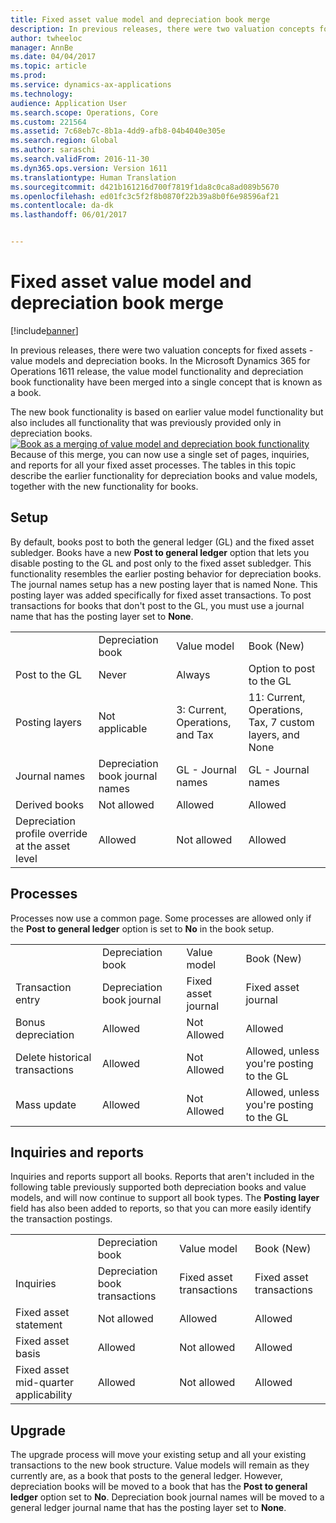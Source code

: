 ```yaml
---
title: Fixed asset value model and depreciation book merge
description: In previous releases, there were two valuation concepts for fixed assets -  value models and depreciation books. In the Microsoft Dynamics 365 for Operations 1611 release, the value model functionality and depreciation book functionality have been merged into a single concept that is known as a book.
author: twheeloc
manager: AnnBe
ms.date: 04/04/2017
ms.topic: article
ms.prod: 
ms.service: dynamics-ax-applications
ms.technology: 
audience: Application User
ms.search.scope: Operations, Core
ms.custom: 221564
ms.assetid: 7c68eb7c-8b1a-4dd9-afb8-04b4040e305e
ms.search.region: Global
ms.author: saraschi
ms.search.validFrom: 2016-11-30
ms.dyn365.ops.version: Version 1611
ms.translationtype: Human Translation
ms.sourcegitcommit: d421b161216d700f7819f1da8c0ca8ad089b5670
ms.openlocfilehash: ed01fc3c5f2f8b0870f22b39a8b0f6e98596af21
ms.contentlocale: da-dk
ms.lasthandoff: 06/01/2017


---
```


# <a name="fixed-asset-value-model-and-depreciation-book-merge"></a>Fixed asset value model and depreciation book merge

[!include[banner](../includes/banner.md)]


In previous releases, there were two valuation concepts for fixed assets -  value models and depreciation books. In the Microsoft Dynamics 365 for Operations 1611 release, the value model functionality and depreciation book functionality have been merged into a single concept that is known as a book.

The new book functionality is based on earlier value model functionality but also includes all functionality that was previously provided only in depreciation books. [![Book as a merging of value model and depreciation book functionality](./media/fixed-assets.png)](./media/fixed-assets.png) Because of this merge, you can now use a single set of pages, inquiries, and reports for all your fixed asset processes. The tables in this topic describe the earlier functionality for depreciation books and value models, together with the new functionality for books.

## <a name="setup"></a>Setup
By default, books post to both the general ledger (GL) and the fixed asset subledger. Books have a new **Post to general ledger** option that lets you disable posting to the GL and post only to the fixed asset subledger. This functionality resembles the earlier posting behavior for depreciation books. The journal names setup has a new posting layer that is named None. This posting layer was added specifically for fixed asset transactions. To post transactions for books that don't post to the GL, you must use a journal name that has the posting layer set to **None**.

|                                                  |                                 |                                 |                                                         |
|--------------------------------------------------|---------------------------------|---------------------------------|---------------------------------------------------------|
|                                                  | Depreciation book               | Value model                     | Book (New)                                              |
| Post to the GL                                   | Never                           | Always                          | Option to post to the GL                                |
| Posting layers                                   | Not applicable                  | 3: Current, Operations, and Tax | 11: Current, Operations, Tax, 7 custom layers, and None |
| Journal names                                    | Depreciation book journal names | GL - Journal names              | GL - Journal names                                      |
| Derived books                                    | Not allowed                     | Allowed                         | Allowed                                                 |
| Depreciation profile override at the asset level | Allowed                         | Not allowed                     | Allowed                                                 |

## <a name="processes"></a>Processes
Processes now use a common page. Some processes are allowed only if the **Post to general ledger** option is set to **No** in the book setup.

|                                |                           |                     |                                          |
|--------------------------------|---------------------------|---------------------|------------------------------------------|
|                                | Depreciation book         | Value model         | Book (New)                               |
| Transaction entry              | Depreciation book journal | Fixed asset journal | Fixed asset journal                      |
| Bonus depreciation             | Allowed                   | Not Allowed         | Allowed                                  |
| Delete historical transactions | Allowed                   | Not Allowed         | Allowed, unless you're posting to the GL |
| Mass update                    | Allowed                   | Not Allowed         | Allowed, unless you're posting to the GL |

## <a name="inquiries-and-reports"></a>Inquiries and reports
Inquiries and reports support all books. Reports that aren't included in the following table previously supported both depreciation books and value models, and will now continue to support all book types. The **Posting layer** field has also been added to reports, so that you can more easily identify the transaction postings.

|                                       |                                |                          |                          |
|---------------------------------------|--------------------------------|--------------------------|--------------------------|
|                                       | Depreciation book              | Value model              | Book (New)               |
| Inquiries                             | Depreciation book transactions | Fixed asset transactions | Fixed asset transactions |
| Fixed asset statement                 | Not allowed                    | Allowed                  | Allowed                  |
| Fixed asset basis                     | Allowed                        | Not allowed              | Allowed                  |
| Fixed asset mid-quarter applicability | Allowed                        | Not allowed              | Allowed                  |

## <a name="upgrade"></a>Upgrade
The upgrade process will move your existing setup and all your existing transactions to the new book structure. Value models will remain as they currently are, as a book that posts to the general ledger. However, depreciation books will be moved to a book that has the **Post to general ledger** option set to **No**. Depreciation book journal names will be moved to a general ledger journal name that has the posting layer set to **None**.




